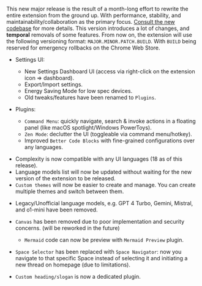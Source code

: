 This new major release is the result of a month-long effort to rewrite the entire extension from the ground up. With performance, stability, and maintainability/collaboration as the primary focus. <a href="https://github.com/pnd280/complexity" target="_blank" rel="noopener noreferrer">Consult the new codebase</a> for more details. This version introduces a lot of changes, and **temporal** removals of some features. From now on, the extension will use the following versioning format: `MAJOR.MINOR.PATCH.BUILD`. With `BUILD` being reserved for emergency rollbacks on the Chrome Web Store.

<items-block data-variant="new">

- Settings UI:

  - New Settings Dashboard UI (access via right-click on the extension icon => dashboard).
  - Export/Import settings.
  - Energy Saving Mode for low spec devices.
  - Old tweaks/features have been renamed to `Plugins`.

- Plugins:

  - `Command Menu`: quickly navigate, search & invoke actions in a floating panel (like macOS spotlight/Windows PowerToys).
  - `Zen Mode`: declutter the UI (toggleable via command menu/hotkey).
  - Improved `Better Code Blocks` with fine-grained configurations over any languages.

</items-block>

<items-block data-variant="improvement">

- Complexity is now compatible with any UI languages (18 as of this release).
- Language models list will now be updated without waiting for the new version of the extension to be released.
- `Custom themes` will now be easier to create and manage. You can create multiple themes and switch between them.

</items-block>

<items-block data-variant="change">

- Legacy/Unofficial language models, e.g. GPT 4 Turbo, Gemini, Mistral, and o1-mini have been removed.

- `Canvas` has been removed due to poor implementation and security concerns. (will be reworked in the future)

  - `Mermaid` code can now be preview with `Mermaid Preview` plugin.

- `Space Selector` has been replaced with `Space Navigator`: now you navigate to that specific Space instead of selecting it and initiating a new thread on homepage (due to limitations).

- `Custom heading/slogan` is now a dedicated plugin.

</items-block>
